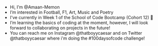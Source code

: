 - Hi, I’m @Amaan-Memon
- I’m interested in Football, F1, Art, Music and Poetry
- I've currently in Week 1 of the School of Code Bootcamp (Cohort 12) 👀
- I’m learning the basics of coding at the moment, however, I will look forward to collaborating on projects in the future!
- You can reach me on Instagram @thatboyycaesar and on Twitter @thatboyycaesar where i'm doing the #100daysofcode challenge!

<!---
Amaan-Memon/Amaan-Memon is a ✨ special ✨ repository because its `README.md` (this file) appears on your GitHub profile.
You can click the Preview link to take a look at your changes.
--->
